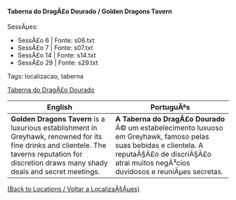 ﻿
#### Taberna do DragÃ£o Dourado / Golden Dragons Tavern

SessÃµes:  
- SessÃ£o 6 | Fonte: s06.txt  
- SessÃ£o 7 | Fonte: s07.txt  
- SessÃ£o 14 | Fonte: s14.txt  
- SessÃ£o 29 | Fonte: s29.txt  

Tags: localizacao, taberna

[Taberna do DragÃ£o Dourado](golden_dragon_tavern.png)

| English | PortuguÃªs |
|---------|-----------|
| **Golden Dragons Tavern** is a luxurious establishment in Greyhawk, renowned for its fine drinks and clientele. The taverns reputation for discretion draws many shady deals and secret meetings. | **A Taberna do DragÃ£o Dourado** Ã© um estabelecimento luxuoso em Greyhawk, famoso pelas suas bebidas e clientela. A reputaÃ§Ã£o de discriÃ§Ã£o atrai muitos negÃ³cios duvidosos e reuniÃµes secretas. |

[(Back to Locations / Voltar a LocalizaÃ§Ãµes)](localizacoes.md)


























